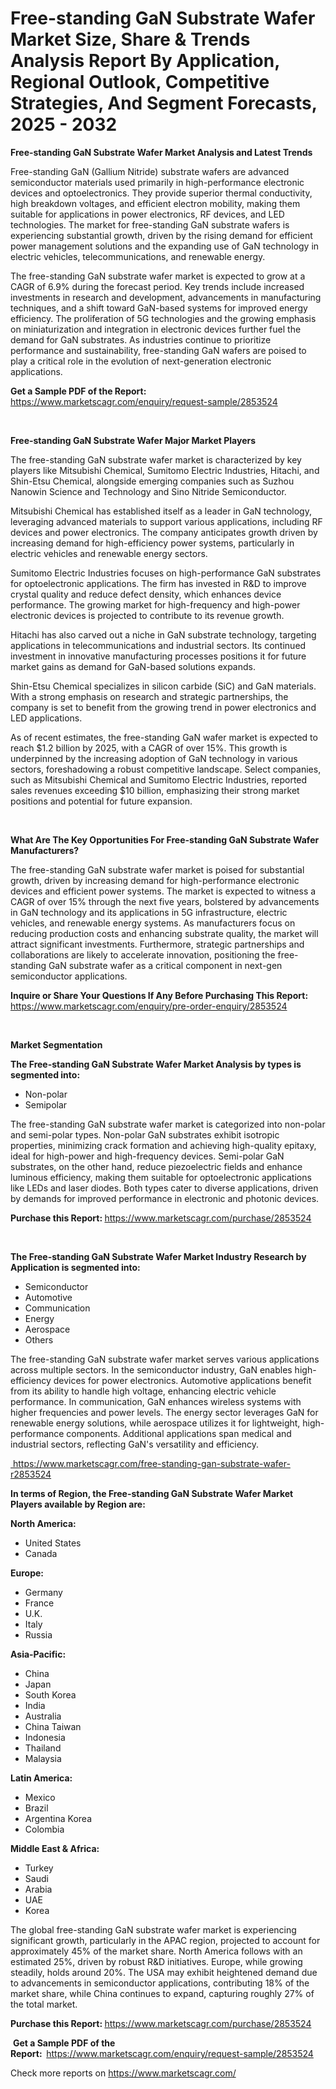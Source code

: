 <p><h1>Free-standing GaN Substrate Wafer Market Size, Share & Trends Analysis Report By Application, Regional Outlook, Competitive Strategies, And Segment Forecasts, 2025 - 2032</h1></p><p><strong>Free-standing GaN Substrate Wafer Market Analysis and Latest Trends</strong></p>
<p><p>Free-standing GaN (Gallium Nitride) substrate wafers are advanced semiconductor materials used primarily in high-performance electronic devices and optoelectronics. They provide superior thermal conductivity, high breakdown voltages, and efficient electron mobility, making them suitable for applications in power electronics, RF devices, and LED technologies. The market for free-standing GaN substrate wafers is experiencing substantial growth, driven by the rising demand for efficient power management solutions and the expanding use of GaN technology in electric vehicles, telecommunications, and renewable energy.</p><p>The free-standing GaN substrate wafer market is expected to grow at a CAGR of 6.9% during the forecast period. Key trends include increased investments in research and development, advancements in manufacturing techniques, and a shift toward GaN-based systems for improved energy efficiency. The proliferation of 5G technologies and the growing emphasis on miniaturization and integration in electronic devices further fuel the demand for GaN substrates. As industries continue to prioritize performance and sustainability, free-standing GaN wafers are poised to play a critical role in the evolution of next-generation electronic applications.</p></p>
<p><strong>Get a Sample PDF of the Report:&nbsp;</strong> <a href="https://www.marketscagr.com/enquiry/request-sample/2853524?utm_campaign=2782&utm_medium=2&utm_source=Github&utm_content=ia&utm_term=12032025&utm_id=free-standing-gan-substrate-wafer">https://www.marketscagr.com/enquiry/request-sample/2853524</a></p>
<p>&nbsp;</p>
<p><strong>Free-standing GaN Substrate Wafer Major Market Players</strong></p>
<p><p>The free-standing GaN substrate wafer market is characterized by key players like Mitsubishi Chemical, Sumitomo Electric Industries, Hitachi, and Shin-Etsu Chemical, alongside emerging companies such as Suzhou Nanowin Science and Technology and Sino Nitride Semiconductor. </p><p>Mitsubishi Chemical has established itself as a leader in GaN technology, leveraging advanced materials to support various applications, including RF devices and power electronics. The company anticipates growth driven by increasing demand for high-efficiency power systems, particularly in electric vehicles and renewable energy sectors.</p><p>Sumitomo Electric Industries focuses on high-performance GaN substrates for optoelectronic applications. The firm has invested in R&D to improve crystal quality and reduce defect density, which enhances device performance. The growing market for high-frequency and high-power electronic devices is projected to contribute to its revenue growth.</p><p>Hitachi has also carved out a niche in GaN substrate technology, targeting applications in telecommunications and industrial sectors. Its continued investment in innovative manufacturing processes positions it for future market gains as demand for GaN-based solutions expands.</p><p>Shin-Etsu Chemical specializes in silicon carbide (SiC) and GaN materials. With a strong emphasis on research and strategic partnerships, the company is set to benefit from the growing trend in power electronics and LED applications.</p><p>As of recent estimates, the free-standing GaN wafer market is expected to reach $1.2 billion by 2025, with a CAGR of over 15%. This growth is underpinned by the increasing adoption of GaN technology in various sectors, foreshadowing a robust competitive landscape. Select companies, such as Mitsubishi Chemical and Sumitomo Electric Industries, reported sales revenues exceeding $10 billion, emphasizing their strong market positions and potential for future expansion.</p></p>
<p>&nbsp;</p>
<p><strong>What Are The Key Opportunities For Free-standing GaN Substrate Wafer Manufacturers?</strong></p>
<p><p>The free-standing GaN substrate wafer market is poised for substantial growth, driven by increasing demand for high-performance electronic devices and efficient power systems. The market is expected to witness a CAGR of over 15% through the next five years, bolstered by advancements in GaN technology and its applications in 5G infrastructure, electric vehicles, and renewable energy systems. As manufacturers focus on reducing production costs and enhancing substrate quality, the market will attract significant investments. Furthermore, strategic partnerships and collaborations are likely to accelerate innovation, positioning the free-standing GaN substrate wafer as a critical component in next-gen semiconductor applications.</p></p>
<p><strong>Inquire or Share Your Questions If Any Before Purchasing This Report:</strong> <a href="https://www.marketscagr.com/enquiry/pre-order-enquiry/2853524?utm_campaign=2782&utm_medium=2&utm_source=Github&utm_content=ia&utm_term=12032025&utm_id=free-standing-gan-substrate-wafer">https://www.marketscagr.com/enquiry/pre-order-enquiry/2853524</a></p>
<p>&nbsp;</p>
<p><strong>Market Segmentation</strong></p>
<p><strong>The Free-standing GaN Substrate Wafer Market Analysis by types is segmented into:</strong></p>
<p><ul><li>Non-polar</li><li>Semipolar</li></ul></p>
<p><p>The free-standing GaN substrate wafer market is categorized into non-polar and semi-polar types. Non-polar GaN substrates exhibit isotropic properties, minimizing crack formation and achieving high-quality epitaxy, ideal for high-power and high-frequency devices. Semi-polar GaN substrates, on the other hand, reduce piezoelectric fields and enhance luminous efficiency, making them suitable for optoelectronic applications like LEDs and laser diodes. Both types cater to diverse applications, driven by demands for improved performance in electronic and photonic devices.</p></p>
<p><strong>Purchase this Report:&nbsp;</strong><a href="https://www.marketscagr.com/purchase/2853524?utm_campaign=2782&utm_medium=2&utm_source=Github&utm_content=ia&utm_term=12032025&utm_id=free-standing-gan-substrate-wafer">https://www.marketscagr.com/purchase/2853524</a></p>
<p>&nbsp;</p>
<p><strong>The Free-standing GaN Substrate Wafer Market Industry Research by Application is segmented into:</strong></p>
<p><ul><li>Semiconductor</li><li>Automotive</li><li>Communication</li><li>Energy</li><li>Aerospace</li><li>Others</li></ul></p>
<p><p>The free-standing GaN substrate wafer market serves various applications across multiple sectors. In the semiconductor industry, GaN enables high-efficiency devices for power electronics. Automotive applications benefit from its ability to handle high voltage, enhancing electric vehicle performance. In communication, GaN enhances wireless systems with higher frequencies and power levels. The energy sector leverages GaN for renewable energy solutions, while aerospace utilizes it for lightweight, high-performance components. Additional applications span medical and industrial sectors, reflecting GaN's versatility and efficiency.</p></p>
<p><a href="https://www.marketscagr.com/free-standing-gan-substrate-wafer-r2853524?utm_campaign=2782&utm_medium=2&utm_source=Github&utm_content=ia&utm_term=12032025&utm_id=free-standing-gan-substrate-wafer">&nbsp;https://www.marketscagr.com/free-standing-gan-substrate-wafer-r2853524</a></p>
<p><strong>In terms of Region, the Free-standing GaN Substrate Wafer Market Players available by Region are:</strong></p>
<p>
    <p> <strong> North America: </strong>
        <ul>
            <li>United States</li>
            <li>Canada</li>
        </ul>
        </p> 
    <p> <strong> Europe: </strong>
        <ul>
            <li>Germany</li>
            <li>France</li>
            <li>U.K.</li>
            <li>Italy</li>
            <li>Russia</li>
        </ul>
        </p> 
    <p> <strong> Asia-Pacific: </strong>
        <ul>
            <li>China</li>
            <li>Japan</li>
            <li>South Korea</li>
            <li>India</li>
            <li>Australia</li>
            <li>China Taiwan</li>
            <li>Indonesia</li>
            <li>Thailand</li>
            <li>Malaysia</li>
        </ul>
        </p> 
    <p> <strong> Latin America: </strong>
        <ul>
            <li>Mexico</li>
            <li>Brazil</li>
            <li>Argentina Korea</li>
            <li>Colombia</li>
        </ul>
        </p> 
    <p> <strong> Middle East & Africa: </strong>
        <ul>
            <li>Turkey</li>
            <li>Saudi</li>
            <li>Arabia</li>
            <li>UAE</li>
            <li>Korea</li>
        </ul>
    </p>
    </p>
<p><p>The global free-standing GaN substrate wafer market is experiencing significant growth, particularly in the APAC region, projected to account for approximately 45% of the market share. North America follows with an estimated 25%, driven by robust R&D initiatives. Europe, while growing steadily, holds around 20%. The USA may exhibit heightened demand due to advancements in semiconductor applications, contributing 18% of the market share, while China continues to expand, capturing roughly 27% of the total market.</p></p>
<p><strong>Purchase this Report: </strong><a href="https://www.marketscagr.com/purchase/2853524?utm_campaign=2782&utm_medium=2&utm_source=Github&utm_content=ia&utm_term=12032025&utm_id=free-standing-gan-substrate-wafer">https://www.marketscagr.com/purchase/2853524</a></p>
<p>&nbsp;<strong>Get a Sample PDF of the Report:&nbsp;&nbsp;</strong><a href="https://www.marketscagr.com/enquiry/request-sample/2853524?utm_campaign=2782&utm_medium=2&utm_source=Github&utm_content=ia&utm_term=12032025&utm_id=free-standing-gan-substrate-wafer">https://www.marketscagr.com/enquiry/request-sample/2853524</a></p>
<p><strong></strong></p>
<p>Check more reports on <a href="https://www.marketscagr.com/?utm_campaign=2782&utm_medium=2&utm_source=Github&utm_content=ia&utm_term=12032025&utm_id=free-standing-gan-substrate-wafer">https://www.marketscagr.com/</a></p>